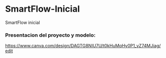 # SmartFlow-Inicial
SmartFlow inicial


### Presentacion del proyecto y modelo:

https://www.canva.com/design/DAGTG8NIU7U/t0kHuMqHy0P1_yZ74MJiag/edit
